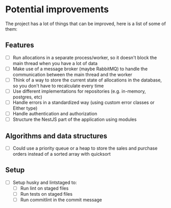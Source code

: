 # Potential improvements

The project has a lot of things that can be improved, here is a list of some of them:

## Features

- [ ] Run allocations in a separate process/worker, so it doesn't block the main thread when you have a lot of data
- [ ] Make use of a message broker (maybe RabbitMQ) to handle the communication between the main thread and the worker
- [ ] Think of a way to store the current state of allocations in the database, so you don't have to recalculate every time
- [ ] Use different implementations for repositories (e.g. in-memory, postgres, etc)
- [ ] Handle errors in a standardized way (using custom error classes or Either type)
- [ ] Handle authentication and authorization
- [ ] Structure the NestJS part of the application using modules

## Algorithms and data structures

- [ ] Could use a priority queue or a heap to store the sales and purchase orders instead of a sorted array with quicksort

## Setup

- [ ] Setup husky and lintstaged to:
  - [ ] Run lint on staged files
  - [ ] Run tests on staged files
  - [ ] Run commitlint in the commit message
